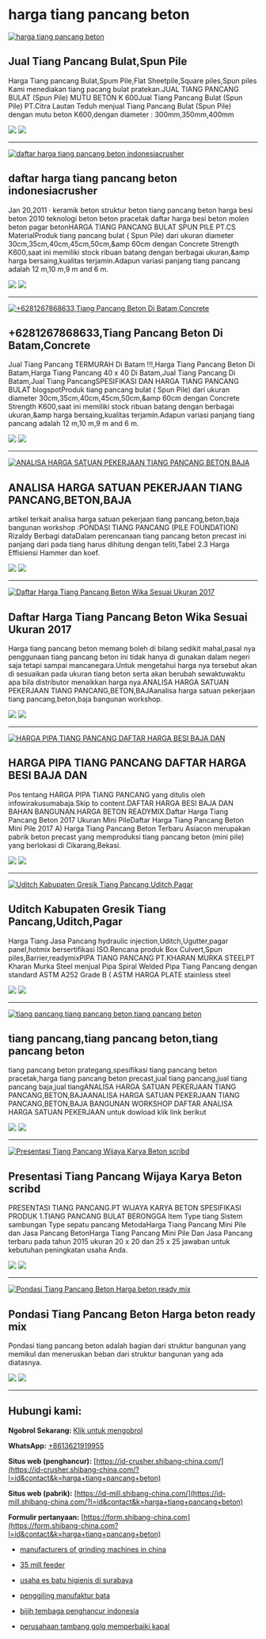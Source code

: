# harga tiang pancang beton

<a href="https://swt.shibang-china.com/?l=id&img&k=harga+tiang+pancang+beton" target="_blank">![harga tiang pancang beton](http://static.shibang-china.com/all-800x300/1363.jpg)</a>

## Jual Tiang Pancang Bulat,Spun Pile
Harga Tiang pancang Bulat,Spum Pile,Flat Sheetpile,Square piles,Spun piles Kami menediakan tiang pacang bulat pratekan.JUAL TIANG PANCANG BULAT (Spun Pile) MUTU BETON K 600Jual Tiang Pancang Bulat (Spun Pile) PT.Citra Lautan Teduh menjual Tiang Pancang Bulat (Spun Pile) dengan mutu beton K600,dengan diameter : 300mm,350mm,400mm


<a href="https://whatsapp.shibangsoft.com/WhatsApp.php" target="_blank" title="WhatsApp">![](http://static.shibang-china.com/icon/whatsapp.png)</a> <a href="https://swt.shibang-china.com/?l=id&icon&k=harga+tiang+pancang+beton" target="_blank">![](http://static.shibang-china.com/icon/chat-id.png)</a>

---

<a href="https://swt.shibang-china.com/?l=id&img&k=harga+tiang+pancang+beton" target="_blank">![daftar harga tiang pancang beton indonesiacrusher](http://static.shibang-china.com/all-800x300/368.jpg)</a>

## daftar harga tiang pancang beton indonesiacrusher
Jan 20,2011 · keramik beton struktur beton tiang pancang beton harga besi beton 2010 teknologi beton beton pracetak daftar harga besi beton molen beton pagar betonHARGA TIANG PANCANG BULAT SPUN PILE PT.CS MaterialProduk tiang pancang bulat ( Spun Pile) dari ukuran diameter 30cm,35cm,40cm,45cm,50cm,&amp 60cm dengan Concrete Strength K600,saat ini memiliki stock ribuan batang dengan berbagai ukuran,&amp harga bersaing,kualitas terjamin.Adapun variasi panjang tiang pancang adalah 12 m,10 m,9 m and 6 m.


<a href="https://whatsapp.shibangsoft.com/WhatsApp.php" target="_blank" title="WhatsApp">![](http://static.shibang-china.com/icon/whatsapp.png)</a> <a href="https://swt.shibang-china.com/?l=id&icon&k=harga+tiang+pancang+beton" target="_blank">![](http://static.shibang-china.com/icon/chat-id.png)</a>

---

<a href="https://swt.shibang-china.com/?l=id&img&k=harga+tiang+pancang+beton" target="_blank">![+6281267868633,Tiang Pancang Beton Di Batam,Concrete](http://static.shibang-china.com/all-800x300/274.jpg)</a>

## +6281267868633,Tiang Pancang Beton Di Batam,Concrete
Jual Tiang Pancang TERMURAH Di Batam !!!,Harga Tiang Pancang Beton Di Batam,Harga Tiang Pancang 40 x 40 Di Batam,Jual Tiang Pancang Di Batam,Jual Tiang PancangSPESIFIKASI DAN HARGA TIANG PANCANG BULAT blogspotProduk tiang pancang bulat ( Spun Pile) dari ukuran diameter 30cm,35cm,40cm,45cm,50cm,&amp 60cm dengan Concrete Strength K600,saat ini memiliki stock ribuan batang dengan berbagai ukuran,&amp harga bersaing,kualitas terjamin.Adapun variasi panjang tiang pancang adalah 12 m,10 m,9 m and 6 m.


<a href="https://whatsapp.shibangsoft.com/WhatsApp.php" target="_blank" title="WhatsApp">![](http://static.shibang-china.com/icon/whatsapp.png)</a> <a href="https://swt.shibang-china.com/?l=id&icon&k=harga+tiang+pancang+beton" target="_blank">![](http://static.shibang-china.com/icon/chat-id.png)</a>

---

<a href="https://swt.shibang-china.com/?l=id&img&k=harga+tiang+pancang+beton" target="_blank">![ANALISA HARGA SATUAN PEKERJAAN TIANG PANCANG,BETON,BAJA](http://static.shibang-china.com/all-800x300/364.jpg)</a>

## ANALISA HARGA SATUAN PEKERJAAN TIANG PANCANG,BETON,BAJA
artikel terkait analisa harga satuan pekerjaan tiang pancang,beton,baja bangunan workshop :PONDASI TIANG PANCANG (PILE FOUNDATION) Rizaldy Berbagi dataDalam perencanaan tiang pancang beton precast ini panjang dari pada tiang harus dihitung dengan teliti,Tabel 2.3 Harga Effisiensi Hammer dan koef.


<a href="https://whatsapp.shibangsoft.com/WhatsApp.php" target="_blank" title="WhatsApp">![](http://static.shibang-china.com/icon/whatsapp.png)</a> <a href="https://swt.shibang-china.com/?l=id&icon&k=harga+tiang+pancang+beton" target="_blank">![](http://static.shibang-china.com/icon/chat-id.png)</a>

---

<a href="https://swt.shibang-china.com/?l=id&img&k=harga+tiang+pancang+beton" target="_blank">![Daftar Harga Tiang Pancang Beton Wika Sesuai Ukuran 2017](http://static.shibang-china.com/all-800x300/1311.jpg)</a>

## Daftar Harga Tiang Pancang Beton Wika Sesuai Ukuran 2017
Harga tiang pancang beton memang boleh di bilang sedikit mahal,pasal nya penggunaan tiang pancang beton ini tidak hanya di gunakan dalam negeri saja tetapi sampai mancanegara.Untuk mengetahui harga nya tersebut akan di sesuaikan pada ukuran tiang beton serta akan berubah sewaktuwaktu apa bila distributor menaikkan harga nya.ANALISA HARGA SATUAN PEKERJAAN TIANG PANCANG,BETON,BAJAanalisa harga satuan pekerjaan tiang pancang,beton,baja bangunan workshop.


<a href="https://whatsapp.shibangsoft.com/WhatsApp.php" target="_blank" title="WhatsApp">![](http://static.shibang-china.com/icon/whatsapp.png)</a> <a href="https://swt.shibang-china.com/?l=id&icon&k=harga+tiang+pancang+beton" target="_blank">![](http://static.shibang-china.com/icon/chat-id.png)</a>

---

<a href="https://swt.shibang-china.com/?l=id&img&k=harga+tiang+pancang+beton" target="_blank">![HARGA PIPA TIANG PANCANG DAFTAR HARGA BESI BAJA DAN](http://static.shibang-china.com/all-800x300/437.jpg)</a>

## HARGA PIPA TIANG PANCANG DAFTAR HARGA BESI BAJA DAN
Pos tentang HARGA PIPA TIANG PANCANG yang ditulis oleh infowirakusumabaja.Skip to content.DAFTAR HARGA BESI BAJA DAN BAHAN BANGUNAN.HARGA BETON READYMIX.Daftar Harga Tiang Pancang Beton 2017 Ukuran Mini PileDaftar Harga Tiang Pancang Beton Mini Pile 2017 A) Harga Tiang Pancang Beton Terbaru Asiacon merupakan pabrik beton precast yang memproduksi tiang pancang beton (mini pile) yang berlokasi di Cikarang,Bekasi.


<a href="https://whatsapp.shibangsoft.com/WhatsApp.php" target="_blank" title="WhatsApp">![](http://static.shibang-china.com/icon/whatsapp.png)</a> <a href="https://swt.shibang-china.com/?l=id&icon&k=harga+tiang+pancang+beton" target="_blank">![](http://static.shibang-china.com/icon/chat-id.png)</a>

---

<a href="https://swt.shibang-china.com/?l=id&img&k=harga+tiang+pancang+beton" target="_blank">![Uditch Kabupaten Gresik Tiang Pancang,Uditch,Pagar](http://static.shibang-china.com/all-800x300/234.jpg)</a>

## Uditch Kabupaten Gresik Tiang Pancang,Uditch,Pagar
Harga Tiang Jasa Pancang hydraulic injection,Uditch,Ugutter,pagar panel,hotmix bersertifikasi ISO.Rencana produk Box Culvert,Spun piles,Barrier,readymixPIPA TIANG PANCANG PT.KHARAN MURKA STEELPT Kharan Murka Steel menjual Pipa Spiral Welded Pipa Tiang Pancang dengan standard ASTM A252 Grade B ( ASTM HARGA PLATE stainless steel


<a href="https://whatsapp.shibangsoft.com/WhatsApp.php" target="_blank" title="WhatsApp">![](http://static.shibang-china.com/icon/whatsapp.png)</a> <a href="https://swt.shibang-china.com/?l=id&icon&k=harga+tiang+pancang+beton" target="_blank">![](http://static.shibang-china.com/icon/chat-id.png)</a>

---

<a href="https://swt.shibang-china.com/?l=id&img&k=harga+tiang+pancang+beton" target="_blank">![tiang pancang,tiang pancang beton,tiang pancang beton](http://static.shibang-china.com/all-800x300/638.jpg)</a>

## tiang pancang,tiang pancang beton,tiang pancang beton
tiang pancang beton prategang,spesifikasi tiang pancang beton pracetak,harga tiang pancang beton precast,jual tiang pancang,jual tiang pancang baja,jual tiangANALISA HARGA SATUAN PEKERJAAN TIANG PANCANG,BETON,BAJAANALISA HARGA SATUAN PEKERJAAN TIANG PANCANG,BETON,BAJA BANGUNAN WORKSHOP DAFTAR ANALISA HARGA SATUAN PEKERJAAN untuk dowload klik link berikut


<a href="https://whatsapp.shibangsoft.com/WhatsApp.php" target="_blank" title="WhatsApp">![](http://static.shibang-china.com/icon/whatsapp.png)</a> <a href="https://swt.shibang-china.com/?l=id&icon&k=harga+tiang+pancang+beton" target="_blank">![](http://static.shibang-china.com/icon/chat-id.png)</a>

---

<a href="https://swt.shibang-china.com/?l=id&img&k=harga+tiang+pancang+beton" target="_blank">![Presentasi Tiang Pancang Wijaya Karya Beton scribd](http://static.shibang-china.com/all-800x300/104.jpg)</a>

## Presentasi Tiang Pancang Wijaya Karya Beton scribd
PRESENTASI TIANG PANCANG.PT WIJAYA KARYA BETON SPESIFIKASI PRODUK 1.TIANG PANCANG BULAT BERONGGA Item Type tiang Sistem sambungan Type sepatu pancang MetodaHarga Tiang Pancang Mini Pile dan Jasa Pancang BetonHarga Tiang Pancang Mini Pile Dan Jasa Pancang terbaru pada tahun 2015 ukuran 20 x 20 dan 25 x 25 jawaban untuk kebutuhan peningkatan usaha Anda.


<a href="https://whatsapp.shibangsoft.com/WhatsApp.php" target="_blank" title="WhatsApp">![](http://static.shibang-china.com/icon/whatsapp.png)</a> <a href="https://swt.shibang-china.com/?l=id&icon&k=harga+tiang+pancang+beton" target="_blank">![](http://static.shibang-china.com/icon/chat-id.png)</a>

---

<a href="https://swt.shibang-china.com/?l=id&img&k=harga+tiang+pancang+beton" target="_blank">![Pondasi Tiang Pancang Beton Harga beton ready mix](http://static.shibang-china.com/all-800x300/713.jpg)</a>

## Pondasi Tiang Pancang Beton Harga beton ready mix
Pondasi tiang pancang beton adalah bagian dari struktur bangunan yang memikul dan meneruskan beban dari struktur bangunan yang ada diatasnya.

<a href="https://whatsapp.shibangsoft.com/WhatsApp.php" target="_blank" title="WhatsApp">![](http://static.shibang-china.com/icon/whatsapp.png)</a> <a href="https://swt.shibang-china.com/?l=id&icon&k=harga+tiang+pancang+beton" target="_blank">![](http://static.shibang-china.com/icon/chat-id.png)</a>

---
## Hubungi kami:

**Ngobrol Sekarang:** [Klik untuk mengobrol](https://swt.shibang-china.com?l=id&contact&k=harga+tiang+pancang+beton)

**WhatsApp:**  [+8613621919955](https://whatsapp.shibangsoft.com/WhatsApp.php)

**Situs web (penghancur):** [https://id-crusher.shibang-china.com/](https://id-crusher.shibang-china.com/?l=id&contact&k=harga+tiang+pancang+beton)

**Situs web (pabrik):** [https://id-mill.shibang-china.com/](https://id-mill.shibang-china.com/?l=id&contact&k=harga+tiang+pancang+beton)

**Formulir pertanyaan:** [https://form.shibang-china.com](https://form.shibang-china.com?l=id&contact&k=harga+tiang+pancang+beton)

* [manufacturers of grinding machines in china](../34/manufacturers%20of%20grinding%20machines%20in%20china.md)

* [35 mill feeder](../40/35%20mill%20feeder.md)

* [usaha es batu higienis di surabaya](../32/usaha%20es%20batu%20higienis%20di%20surabaya.md)

* [penggiling manufaktur bata](../39/penggiling%20manufaktur%20bata.md)

* [bijih tembaga penghancur indonesia](../39/bijih%20tembaga%20penghancur%20indonesia.md)

* [perusahaan tambang golg memperbaiki kapal](../40/perusahaan%20tambang%20golg%20memperbaiki%20kapal.md)